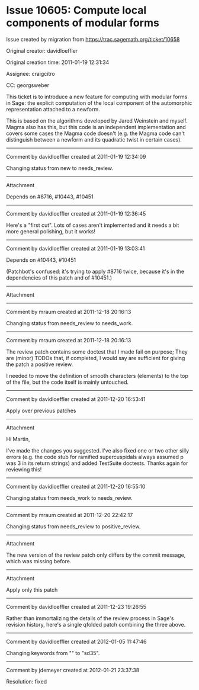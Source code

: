 # Issue 10605: Compute local components of modular forms

Issue created by migration from https://trac.sagemath.org/ticket/10658

Original creator: davidloeffler

Original creation time: 2011-01-19 12:31:34

Assignee: craigcitro

CC:  georgsweber

This ticket is to introduce a new feature for computing with modular forms in Sage: the explicit computation of the local component of the automorphic representation attached to a newform.

This is based on the algorithms developed by Jared Weinstein and myself. Magma also has this, but this code is an independent implementation and covers some cases the Magma code doesn't (e.g. the Magma code can't distinguish between a newform and its quadratic twist in certain cases).


---

Comment by davidloeffler created at 2011-01-19 12:34:09

Changing status from new to needs_review.


---

Attachment

Depends on #8716, #10443, #10451


---

Comment by davidloeffler created at 2011-01-19 12:36:45

Here's a "first cut". Lots of cases aren't implemented and it needs a bit more general polishing, but it works!


---

Comment by davidloeffler created at 2011-01-19 13:03:41

Depends on #10443, #10451

(Patchbot's confused: it's trying to apply #8716 twice, because it's in the dependencies of this patch and of #10451.)


---

Attachment


---

Comment by mraum created at 2011-12-18 20:16:13

Changing status from needs_review to needs_work.


---

Comment by mraum created at 2011-12-18 20:16:13

The review patch contains some doctest that I made fail on purpose; They are (minor) TODOs that, if completed, I would say are sufficient for giving the patch a positive review.

I needed to move the definition of smooth characters (elements) to the top of the file, but the code itself is mainly untouched.


---

Comment by davidloeffler created at 2011-12-20 16:53:41

Apply over previous patches


---

Attachment

Hi Martin,

I've made the changes you suggested. I've also fixed one or two other silly errors (e.g. the code stub for ramified supercuspidals always assumed p was 3 in its return strings) and added TestSuite doctests. Thanks again for reviewing this!


---

Comment by davidloeffler created at 2011-12-20 16:55:10

Changing status from needs_work to needs_review.


---

Comment by mraum created at 2011-12-20 22:42:17

Changing status from needs_review to positive_review.


---

Attachment

The new version of the review patch only differs by the commit message, which was missing before.


---

Attachment

Apply only this patch


---

Comment by davidloeffler created at 2011-12-23 19:26:55

Rather than immortalizing the details of the review process in Sage's revision history, here's a single qfolded patch combining the three above.


---

Comment by davidloeffler created at 2012-01-05 11:47:46

Changing keywords from "" to "sd35".


---

Comment by jdemeyer created at 2012-01-21 23:37:38

Resolution: fixed
